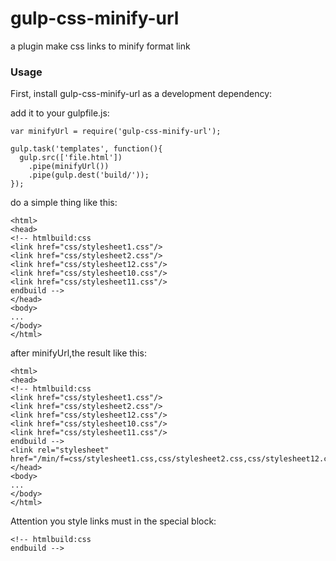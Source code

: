 gulp-css-minify-url
===================

a plugin make css links to minify format link

### Usage

First, install gulp-css-minify-url as a development dependency:

add it to your gulpfile.js:
```
var minifyUrl = require('gulp-css-minify-url');

gulp.task('templates', function(){
  gulp.src(['file.html'])
    .pipe(minifyUrl())
    .pipe(gulp.dest('build/'));
});
```
do a simple thing like this:
```
<html>
<head>
<!-- htmlbuild:css
<link href="css/stylesheet1.css"/>
<link href="css/stylesheet2.css"/>
<link href="css/stylesheet12.css"/>
<link href="css/stylesheet10.css"/>
<link href="css/stylesheet11.css"/>
endbuild -->
</head>
<body>
...
</body>
</html>
```
after minifyUrl,the result like this:
```
<html>
<head>
<!-- htmlbuild:css
<link href="css/stylesheet1.css"/>
<link href="css/stylesheet2.css"/>
<link href="css/stylesheet12.css"/>
<link href="css/stylesheet10.css"/>
<link href="css/stylesheet11.css"/>
endbuild -->
<link rel="stylesheet" href="/min/f=css/stylesheet1.css,css/stylesheet2.css,css/stylesheet12.css,css/stylesheet10.css,css/stylesheet11.css"/>
</head>
<body>
...
</body>
</html>
```
Attention
you style links must in the special block:
```
<!-- htmlbuild:css
endbuild -->
```
